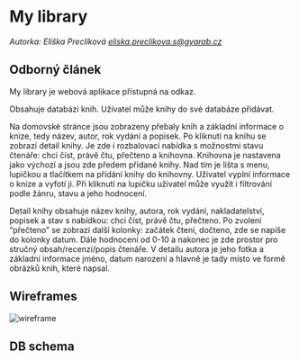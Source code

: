 # My library 

*Autorka: Eliška Preclíková <eliska.preclikova.s@gyarab.cz>*

## Odborný článek
My library je webová aplikace přístupná na odkaz. 

Obsahuje databázi knih. Uživatel může knihy do své databáze přidávat. 

Na domovské stránce jsou zobrazeny přebaly knih a základní informace o knize, tedy název, autor, rok vydání a popisek. Po kliknutí na knihu se zobrazí detail knihy. Je zde i rozbalovací nabídka s možnostmi stavu čtenáře: chci číst, právě čtu, přečteno a knihovna. Knihovna je nastavena jako výchozí a jsou zde předem přidané knihy. 
Nad tím je lišta s menu, lupičkou a tlačítkem na přidání knihy do knihovny. Uživatel vyplní informace o knize a vyfotí ji. Při kliknutí na lupičku uživatel může využít i filtrování podle žánru, stavu a jeho hodnocení. 

Detail knihy obsahuje název knihy, autora, rok vydání, nakladatelství, popisek a stav s nabídkou: chci číst, právě čtu, přečteno. Po zvolení “přečteno” se zobrazí další kolonky: začátek čtení, dočteno, zde se napíše do kolonky datum. Dále hodnocení od 0-10 a nakonec je zde prostor pro stručný obsah/recenzi/popis čtenáře. 
V detailu autora je jeho fotka a základní informace jméno, datum narození a hlavně je tady místo ve formě obrázků knih, které napsal. 


## Wireframes
![wireframe](https://github.com/user-attachments/assets/9d1772dd-4891-468d-8357-3d03aed5e056)

## DB schema




